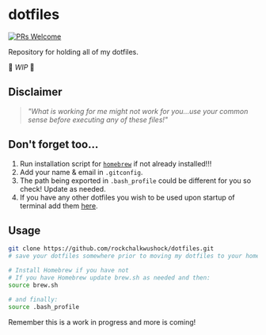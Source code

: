 # dotfiles

[![PRs Welcome](https://img.shields.io/badge/PRs-welcome-brightgreen.svg?style=flat-square)](https://github.com/rockchalkwushock/dotfiles/pulls)

Repository for holding all of my dotfiles.

:construction_worker: _WIP_ :construction_worker:

## Disclaimer

> _"What is working for me might not work for you...use your common sense before executing any of these files!"_

## Don't forget too...

1. Run installation script for [`homebrew`](https://brew.sh) if not already installed!!!
2. Add your name & email in `.gitconfig`.
3. The path being exported in `.bash_profile` could be different for you so check! Update as needed.
4. If you have any other dotfiles you wish to be used upon startup of terminal add them [here](https://github.com/rockchalkwushock/dotfiles/blob/master/.bash_profile#L18).

## Usage

```sh
git clone https://github.com/rockchalkwushock/dotfiles.git
# save your dotfiles somewhere prior to moving my dotfiles to your home directory.

# Install Homebrew if you have not
# If you have Homebrew update brew.sh as needed and then:
source brew.sh

# and finally:
source .bash_profile
```

Remember this is a work in progress and more is coming!
